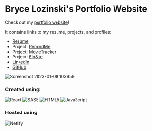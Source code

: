 # Bryce Lozinski's Portfolio Website  

Check out my [portfolio website](https://blozinski.com)!  

It contains links to my resume, projects, and profiles:  
- [Resume](https://github.com/blozinski056/portfolio/files/10376013/Bryce.Lozinski.Resume.pdf)
- Project: [RemindMe](https://www.remindmenotes.com/)
- Project: [MovieTracker](https://www.movietrackerlist.com/)
- Project: [EinSite](https://www.einsiteecomm.com/)
- [LinkedIn](https://www.linkedin.com/in/bryce-lozinski/)
- [GitHub](https://github.com/blozinski056)


![Screenshot 2023-01-09 103959](https://user-images.githubusercontent.com/47436854/211383310-803df3f9-c5ce-4f72-b804-079afe4b885d.jpg)  

### Created using:  

![React](https://img.shields.io/badge/react-%2320232a.svg?style=for-the-badge&logo=react&logoColor=%2361DAFB)
![SASS](https://img.shields.io/badge/SASS-hotpink.svg?style=for-the-badge&logo=SASS&logoColor=white)
![HTML5](https://img.shields.io/badge/html5-%23E34F26.svg?style=for-the-badge&logo=html5&logoColor=white)
![JavaScript](https://img.shields.io/badge/javascript-%23323330.svg?style=for-the-badge&logo=javascript&logoColor=%23F7DF1E)  

### Hosted using:  

![Netlify](https://img.shields.io/badge/netlify-%23000000.svg?style=for-the-badge&logo=netlify&logoColor=#00C7B7)
